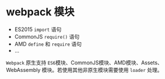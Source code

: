 # webpack 模块

* ES2015 `import` 语句
* CommonJS `require()` 语句
* AMD `define` 和 `require` 语句
* ...

`Webpack` 原生支持 `ES6`模块、CommonJS模块、AMD模块、Assets、WebAssembly 模块。若使用其他非原生模块需要使用 `loader` 处理。